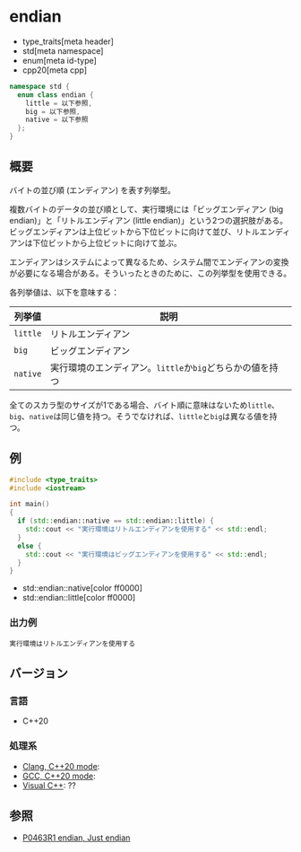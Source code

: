# endian
* type_traits[meta header]
* std[meta namespace]
* enum[meta id-type]
* cpp20[meta cpp]

```cpp
namespace std {
  enum class endian {
    little = 以下参照,
    big = 以下参照,
    native = 以下参照
  };
}
```

## 概要
バイトの並び順 (エンディアン) を表す列挙型。

複数バイトのデータの並び順として、実行環境には「ビッグエンディアン (big endian)」と「リトルエンディアン (little endian)」という2つの選択肢がある。ビッグエンディアンは上位ビットから下位ビットに向けて並び、リトルエンディアンは下位ビットから上位ビットに向けて並ぶ。

エンディアンはシステムによって異なるため、システム間でエンディアンの変換が必要になる場合がある。そういったときのために、この列挙型を使用できる。

各列挙値は、以下を意味する：

| 列挙値 | 説明 |
|--------|------|
| `little` | リトルエンディアン |
| `big`    | ビッグエンディアン |
| `native` | 実行環境のエンディアン。`little`か`big`どちらかの値を持つ |

全てのスカラ型のサイズが1である場合、バイト順に意味はないため`little`、`big`、`native`は同じ値を持つ。そうでなければ、`little`と`big`は異なる値を持つ。


## 例
```cpp
#include <type_traits>
#include <iostream>

int main()
{
  if (std::endian::native == std::endian::little) {
    std::cout << "実行環境はリトルエンディアンを使用する" << std::endl;
  }
  else {
    std::cout << "実行環境はビッグエンディアンを使用する" << std::endl;
  }
}
```
* std::endian::native[color ff0000]
* std::endian::little[color ff0000]

### 出力例
```
実行環境はリトルエンディアンを使用する
```

## バージョン
### 言語
- C++20

### 処理系
- [Clang, C++20 mode](/implementation.md#clang):
- [GCC, C++20 mode](/implementation.md#gcc):
- [Visual C++](/implementation.md#visual_cpp): ??


## 参照
- [P0463R1 endian, Just endian](http://www.open-std.org/jtc1/sc22/wg21/docs/papers/2017/p0463r1.html)

